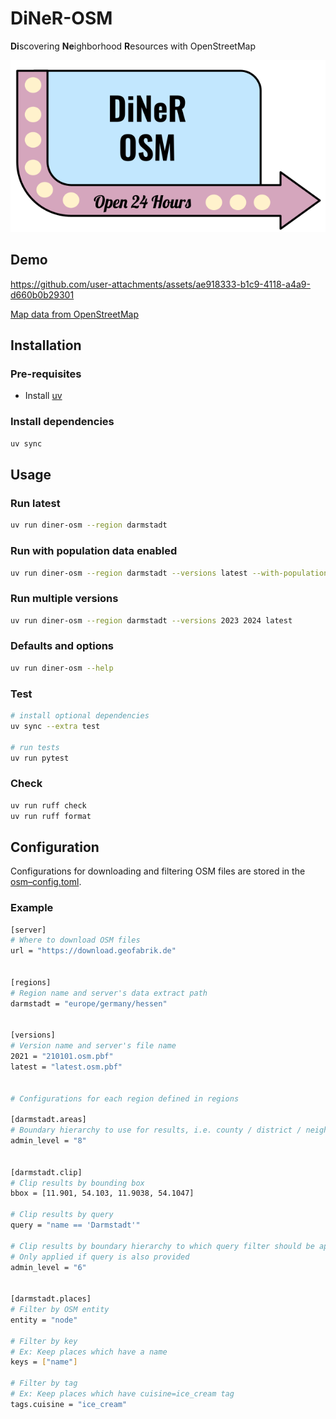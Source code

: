 # DiNeR-OSM
**Di**scovering **Ne**ighborhood **R**esources with OpenStreetMap

![diner-logo](assets/logo.png)

## Demo

https://github.com/user-attachments/assets/ae918333-b1c9-4118-a4a9-d660b0b29301


[Map data from OpenStreetMap](https://www.openstreetmap.org/copyright)

## Installation

### Pre-requisites
- Install [uv](https://docs.astral.sh/uv/getting-started/installation/)

### Install dependencies
```bash
uv sync
```


## Usage

### Run latest
```bash
uv run diner-osm --region darmstadt
```

### Run with population data enabled
```bash
uv run diner-osm --region darmstadt --versions latest --with-populations
```

### Run multiple versions
```bash
uv run diner-osm --region darmstadt --versions 2023 2024 latest
```

### Defaults and options
```bash
uv run diner-osm --help
```

### Test
```bash
# install optional dependencies
uv sync --extra test

# run tests
uv run pytest
```

### Check
```bash
uv run ruff check
uv run ruff format
```


## Configuration

Configurations for downloading and filtering OSM files are stored in the
[osm–config.toml](osm_config.toml).

### Example

```bash
[server]
# Where to download OSM files
url = "https://download.geofabrik.de"


[regions]
# Region name and server's data extract path
darmstadt = "europe/germany/hessen"


[versions]
# Version name and server's file name
2021 = "210101.osm.pbf"
latest = "latest.osm.pbf"


# Configurations for each region defined in regions

[darmstadt.areas]
# Boundary hierarchy to use for results, i.e. county / district / neighborhood
admin_level = "8"


[darmstadt.clip]
# Clip results by bounding box
bbox = [11.901, 54.103, 11.9038, 54.1047]

# Clip results by query
query = "name == 'Darmstadt'"

# Clip results by boundary hierarchy to which query filter should be applied
# Only applied if query is also provided
admin_level = "6"


[darmstadt.places]
# Filter by OSM entity
entity = "node"

# Filter by key
# Ex: Keep places which have a name
keys = ["name"]

# Filter by tag
# Ex: Keep places which have cuisine=ice_cream tag
tags.cuisine = "ice_cream"
```
